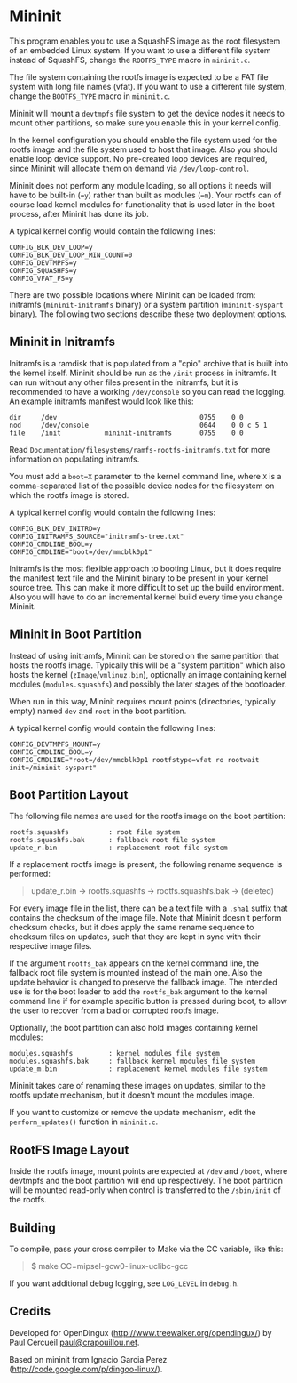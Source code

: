 Mininit
=======

This program enables you to use a SquashFS image as the root filesystem of an embedded Linux system. If you want to use a different file system instead of SquashFS, change the `ROOTFS_TYPE` macro in `mininit.c`.

The file system containing the rootfs image is expected to be a FAT file system with long file names (vfat). If you want to use a different file system, change the `BOOTFS_TYPE` macro in `mininit.c`.

Mininit will mount a `devtmpfs` file system to get the device nodes it needs to mount other partitions, so make sure you enable this in your kernel config.

In the kernel configuration you should enable the file system used for the rootfs image and the file system used to host that image. Also you should enable loop device support. No pre-created loop devices are required, since Mininit will allocate them on demand via `/dev/loop-control`.

Mininit does not perform any module loading, so all options it needs will have to be built-in (`=y`) rather than built as modules (`=m`). Your rootfs can of course load kernel modules for functionality that is used later in the boot process, after Mininit has done its job.

A typical kernel config would contain the following lines:
```
CONFIG_BLK_DEV_LOOP=y
CONFIG_BLK_DEV_LOOP_MIN_COUNT=0
CONFIG_DEVTMPFS=y
CONFIG_SQUASHFS=y
CONFIG_VFAT_FS=y
```

There are two possible locations where Mininit can be loaded from: initramfs (`mininit-initramfs` binary) or a system partition (`mininit-syspart` binary). The following two sections describe these two deployment options.

Mininit in Initramfs
--------------------

Initramfs is a ramdisk that is populated from a "cpio" archive that is built into the kernel itself. Mininit should be run as the `/init` process in initramfs. It can run without any other files present in the initramfs, but it is recommended to have a working `/dev/console` so you can read the logging. An example initramfs manifest would look like this:
```
dir     /dev                                    0755    0 0
nod     /dev/console                            0644    0 0 c 5 1
file    /init           mininit-initramfs       0755    0 0
```
Read `Documentation/filesystems/ramfs-rootfs-initramfs.txt` for more information on populating initramfs.

You must add a `boot=X` parameter to the kernel command line, where `X` is a comma-separated list of the possible device nodes for the filesystem on which the rootfs image is stored.

A typical kernel config would contain the following lines:
```
CONFIG_BLK_DEV_INITRD=y
CONFIG_INITRAMFS_SOURCE="initramfs-tree.txt"
CONFIG_CMDLINE_BOOL=y
CONFIG_CMDLINE="boot=/dev/mmcblk0p1"
```

Initramfs is the most flexible approach to booting Linux, but it does require the manifest text file and the Mininit binary to be present in your kernel source tree. This can make it more difficult to set up the build environment. Also you will have to do an incremental kernel build every time you change Mininit.

Mininit in Boot Partition
-------------------------

Instead of using initramfs, Mininit can be stored on the same partition that hosts the rootfs image. Typically this will be a "system partition" which also hosts the kernel (`zImage`/`vmlinuz.bin`), optionally an image containing kernel modules (`modules.squashfs`) and possibly the later stages of the bootloader.

When run in this way, Mininit requires mount points (directories, typically empty) named `dev` and `root` in the boot partition.

A typical kernel config would contain the following lines:
```
CONFIG_DEVTMPFS_MOUNT=y
CONFIG_CMDLINE_BOOL=y
CONFIG_CMDLINE="root=/dev/mmcblk0p1 rootfstype=vfat ro rootwait init=/mininit-syspart"
```

Boot Partition Layout
---------------------

The following file names are used for the rootfs image on the boot partition:
```
rootfs.squashfs          : root file system
rootfs.squashfs.bak      : fallback root file system
update_r.bin             : replacement root file system
```

If a replacement rootfs image is present, the following rename sequence is performed:
> update_r.bin -> rootfs.squashfs -> rootfs.squashfs.bak -> (deleted)

For every image file in the list, there can be a text file with a `.sha1` suffix that contains the checksum of the image file. Note that Mininit doesn't perform checksum checks, but it does apply the same rename sequence to checksum files on updates, such that they are kept in sync with their respective image files.

If the argument `rootfs_bak` appears on the kernel command line, the fallback root file system is mounted instead of the main one. Also the update behavior is changed to preserve the fallback image. The intended use is for the boot loader to add the `rootfs_bak` argument to the kernel command line if for example specific button is pressed during boot, to allow the user to recover from a bad or corrupted rootfs image.

Optionally, the boot partition can also hold images containing kernel modules:
```
modules.squashfs         : kernel modules file system
modules.squashfs.bak     : fallback kernel modules file system
update_m.bin             : replacement kernel modules file system
```
Mininit takes care of renaming these images on updates, similar to the rootfs update mechanism, but it doesn't mount the modules image.

If you want to customize or remove the update mechanism, edit the `perform_updates()` function in `mininit.c`.

RootFS Image Layout
-------------------

Inside the rootfs image, mount points are expected at `/dev` and `/boot`, where devtmpfs and the boot partition will end up respectively. The boot partition will be mounted read-only when control is transferred to the `/sbin/init` of the rootfs.

Building
--------

To compile, pass your cross compiler to Make via the CC variable, like this:

> $ make CC=mipsel-gcw0-linux-uclibc-gcc

If you want additional debug logging, see `LOG_LEVEL` in `debug.h`.

Credits
-------

Developed for OpenDingux (http://www.treewalker.org/opendingux/) by Paul Cercueil <paul@crapouillou.net>.

Based on mininit from Ignacio Garcia Perez (http://code.google.com/p/dingoo-linux/).
